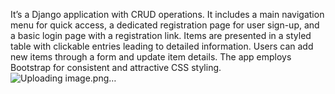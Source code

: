 It’s a Django application with CRUD operations. It includes a main navigation menu for quick access, a dedicated registration page for user sign-up, and a basic login page with a registration link. Items are presented in a styled table with clickable entries leading to detailed information. Users can add new items through a form and update item details. The app employs Bootstrap for consistent and attractive CSS styling.![Uploading image.png…]()

